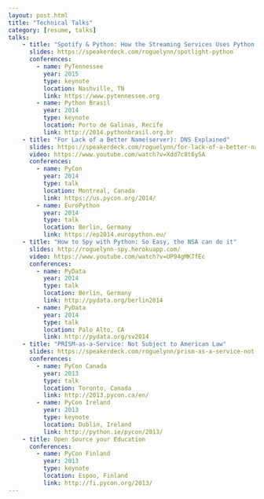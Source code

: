 ```yaml
---
layout: post.html
title: "Technical Talks"
category: [resume, talks]
talks:
    - title: "Spotify & Python: How the Streaming Services Uses Python "
      slides: https://speakerdeck.com/roguelynn/spotlight-python
      conferences:
        - name: PyTennessee
          year: 2015
          type: keynote
          location: Nashville, TN
          link: https://www.pytennessee.org
        - name: Python Brasil
          year: 2014
          type: keynote
          location: Porto de Galinas, Recife
          link: http://2014.pythonbrasil.org.br
    - title: "For Lack of a Better Name(server): DNS Explained"
      slides: https://speakerdeck.com/roguelynn/for-lack-of-a-better-name-server-dns-explained
      video: https://www.youtube.com/watch?v=Xdd7c8t6ySA
      conferences:
        - name: PyCon
          year: 2014
          type: talk
          location: Montreal, Canada
          link: https://us.pycon.org/2014/
        - name: EuroPython
          year: 2014
          type: talk
          location: Berlin, Germany
          link: https://ep2014.europython.eu/
    - title: "How to Spy with Python: So Easy, the NSA can do it"
      slides: http://roguelynn-spy.herokuapp.com/
      video: https://www.youtube.com/watch?v=UP94gMK7fEc
      conferences:
        - name: PyData
          year: 2014
          type: talk
          location: Berlin, Germany
          link: http://pydata.org/berlin2014
        - name: PyData
          year: 2014
          type: talk
          location: Palo Alto, CA
          link: http://pydata.org/sv2014
    - title: "PRISM-as-a-Service: Not Subject to American Law"
      slides: https://speakerdeck.com/roguelynn/prism-as-a-service-not-subject-to-american-law
      conferences:
        - name: PyCon Canada
          year: 2013
          type: talk
          location: Toronto, Canada
          link: http://2013.pycon.ca/en/
        - name: PyCon Ireland
          year: 2013
          type: keynote
          location: Dublin, Ireland
          link: http://python.ie/pycon/2013/
    - title: Open Source your Education
      conferences:
        - name: PyCon Finland
          year: 2013
          type: keynote
          location: Espoo, Finland
          link: http://fi.pycon.org/2013/
---
```

